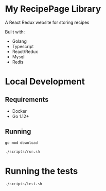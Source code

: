 # My RecipePage Library

A React Redux website for storing recipes

Built with:
* Golang
* Typescript
* React/Redux
* Mysql
* Redis

# Local Development
## Requirements
* Docker
* Go 1.12+

## Running
```bash
go mod download

./scripts/run.sh
```

# Running the tests
```bash
./scripts/test.sh
```
